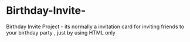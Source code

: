 # Birthday-Invite-
Birthday Invite Project - its normally a invitation card for inviting friends to your birthday party , just by using HTML only
